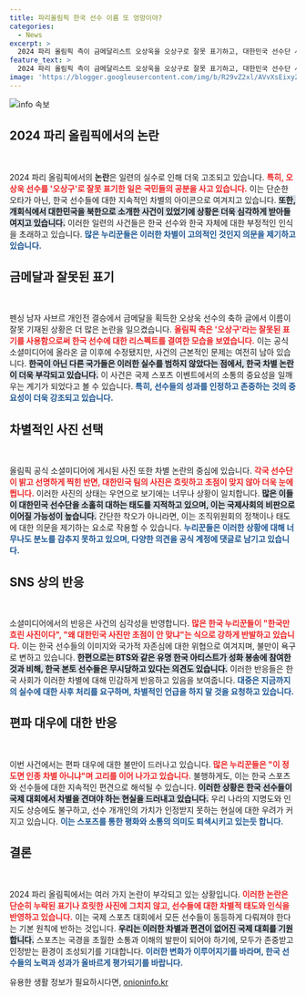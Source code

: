 ```yaml
---
title: 파리올림픽 한국 선수 이름 또 엉망이야?
categories:
  - News
excerpt: >
  2024 파리 올림픽 측이 금메달리스트 오상욱을 오상구로 잘못 표기하고, 대한민국 선수단 사진을 흐릿하게 올려 논란에 휩싸였다. 누리꾼들은 한국 차별이라며 강력한 반발을 보이고 있다.
feature_text: >
  2024 파리 올림픽 측이 금메달리스트 오상욱을 오상구로 잘못 표기하고, 대한민국 선수단 사진을 흐릿하게 올려 논란에 휩싸였다. 누리꾼들은 한국 차별이라며 강력한 반발을 보이고 있다.
image: 'https://blogger.googleusercontent.com/img/b/R29vZ2xl/AVvXsEixyZcFfHzMRdzZMjFBmAUKJYCLCGyLL1o632UiGVXcaFdKo_bkvkuCioo0uUKlGfBVcT3P84aROyZIXSBEx3Aw5nCQ3pTgDom1WDC4m8eifvWiAmWEEVb4x6G_l8C0QH225ldMjyaFvpxGEBGNO37VmDTDMHGhJPq73UglMfDca1-0aw/s1600/blogspot.png'
---
```


<p><img src="https://blogger.googleusercontent.com/img/b/R29vZ2xl/AVvXsEixyZcFfHzMRdzZMjFBmAUKJYCLCGyLL1o632UiGVXcaFdKo_bkvkuCioo0uUKlGfBVcT3P84aROyZIXSBEx3Aw5nCQ3pTgDom1WDC4m8eifvWiAmWEEVb4x6G_l8C0QH225ldMjyaFvpxGEBGNO37VmDTDMHGhJPq73UglMfDca1-0aw/s1600/blogspot.png" alt="info 속보" /></p>

<h2 data-ke-size="size26">2024 파리 올림픽에서의 논란</h2>

<p data-ke-size="size16">&nbsp;</p>

<p>2024 파리 올림픽에서의 <strong>논란</strong>은 일련의 실수로 인해 더욱 고조되고 있습니다. <b><span style="color: #ee2323;">특히, 오상욱 선수를 '오상구'로 잘못 표기한 일은 국민들의 공분을 사고 있습니다.</span></b> 이는 단순한 오타가 아닌, 한국 선수들에 대한 지속적인 차별의 아이콘으로 여겨지고 있습니다. <b><span style="background-color: #21538527;">또한, 개회식에서 대한민국을 북한으로 소개한 사건이 있었기에 상황은 더욱 심각하게 받아들여지고 있습니다.</span></b> 이러한 일련의 사건들은 한국 선수와 한국 자체에 대한 부정적인 인식을 초래하고 있습니다. <b><span style="color: #1a5490;">많은 누리꾼들은 이러한 차별이 고의적인 것인지 의문을 제기하고 있습니다.</span></b> </p>

<h2 data-ke-size="size26">금메달과 잘못된 표기</h2>

<p data-ke-size="size16">&nbsp;</p>

<p>펜싱 남자 사브르 개인전 결승에서 금메달을 획득한 오상욱 선수의 축하 글에서 이름이 잘못 기재된 상황은 더 많은 논란을 일으켰습니다. <b><span style="color: #ee2323;">올림픽 측은 '오상구'라는 잘못된 표기를 사용함으로써 한국 선수에 대한 리스펙트를 결여한 모습을 보였습니다.</span></b> 이는 공식 소셜미디어에 올라온 글 이후에 수정됐지만, 사건의 근본적인 문제는 여전히 남아 있습니다. <b><span style="background-color: #21538527;">한국이 아닌 다른 국가들은 이러한 실수를 범하지 않았다는 점에서, 한국 차별 논란이 더욱 부각되고 있습니다.</span></b> 이 사건은 국제 스포츠 이벤트에서의 소통의 중요성을 일깨우는 계기가 되었다고 볼 수 있습니다. <b><span style="color: #1a5490;">특히, 선수들의 성과를 인정하고 존중하는 것의 중요성이 더욱 강조되고 있습니다.</span></b> </p>

<h2 data-ke-size="size26">차별적인 사진 선택</h2>

<p data-ke-size="size16">&nbsp;</p>

<p>올림픽 공식 소셜미디어에 게시된 사진 또한 차별 논란의 중심에 있습니다. <b><span style="color: #ee2323;">각국 선수단이 밝고 선명하게 찍힌 반면, 대한민국 팀의 사진은 흐릿하고 초점이 맞지 않아 더욱 눈에 띕니다.</span></b> 이러한 사진의 상태는 우연으로 보기에는 너무나 상황이 일치합니다. <b><span style="background-color: #21538527;">많은 이들이 대한민국 선수단을 소홀히 대하는 태도를 지적하고 있으며, 이는 국제사회의 비판으로 이어질 가능성이 높습니다.</span></b> 간단한 착오가 아니라면, 이는 조직위원회의 정책이나 태도에 대한 의문을 제기하는 요소로 작용할 수 있습니다. <b><span style="color: #1a5490;">누리꾼들은 이러한 상황에 대해 너무나도 분노를 감추지 못하고 있으며, 다양한 의견을 공식 계정에 댓글로 남기고 있습니다.</span></b> </p>

<h2 data-ke-size="size26">SNS 상의 반응</h2>

<p data-ke-size="size16">&nbsp;</p>

<p>소셜미디어에서의 반응은 사건의 심각성을 반영합니다. <b><span style="color: #ee2323;">많은 한국 누리꾼들이 "한국만 흐린 사진이다", "왜 대한민국 사진만 초점이 안 맞냐"는 식으로 강하게 반발하고 있습니다.</span></b> 이는 한국 선수들의 이미지와 국가적 자존심에 대한 위협으로 여겨지며, 불만이 욕구로 변하고 있습니다. <b><span style="background-color: #21538527;">한편으로는 BTS와 같은 유명 한국 아티스트가 성화 봉송에 참여한 것과 비해, 한국 본토 선수들은 무시당하고 있다는 의견도 있습니다.</span></b> 이러한 반응들은 한국 사회가 이러한 차별에 대해 민감하게 반응하고 있음을 보여줍니다. <b><span style="color: #1a5490;">대중은 지금까지의 실수에 대한 사후 처리를 요구하며, 차별적인 언급을 하지 말 것을 요청하고 있습니다.</span></b> </p>

<h2 data-ke-size="size26">편파 대우에 대한 반응</h2>

<p data-ke-size="size16">&nbsp;</p>

<p>이번 사건에서는 편파 대우에 대한 불만이 드러나고 있습니다. <b><span style="color: #ee2323;">많은 누리꾼들은 "이 정도면 인종 차별 아니냐"며 고리를 이어 나가고 있습니다.</span></b> 불행하게도, 이는 한국 스포츠와 선수들에 대한 지속적인 편견으로 해석될 수 있습니다. <b><span style="background-color: #21538527;">이러한 상황은 한국 선수들이 국제 대회에서 차별을 견뎌야 하는 현실을 드러내고 있습니다.</span></b> 우리 나라의 지명도와 인지도 상승에도 불구하고, 선수 개개인의 가치가 인정받지 못하는 현실에 대한 우려가 커지고 있습니다. <b><span style="color: #1a5490;">이는 스포츠를 통한 평화와 소통의 의미도 퇴색시키고 있는듯 합니다.</span></b> </p>

<h2 data-ke-size="size26">결론</h2>

<p data-ke-size="size16">&nbsp;</p>

<p>2024 파리 올림픽에서는 여러 가지 논란이 부각되고 있는 상황입니다. <b><span style="color: #ee2323;">이러한 논란은 단순히 누락된 표기나 흐릿한 사진에 그치지 않고, 선수들에 대한 차별적 태도와 인식을 반영하고 있습니다.</span></b> 이는 국제 스포츠 대회에서 모든 선수들이 동등하게 다뤄져야 한다는 기본 원칙에 반하는 것입니다. <b><span style="background-color: #21538527;">우리는 이러한 차별과 편견이 없어진 국제 대회를 기원합니다.</span></b> 스포츠는 국경을 초월한 소통과 이해의 발판이 되어야 하기에, 모두가 존중받고 인정받는 환경이 조성되기를 기대합니다. <b><span style="color: #1a5490;">이러한 변화가 이루어지기를 바라며, 한국 선수들의 노력과 성과가 올바르게 평가되기를 바랍니다.</span></b> </p>
유용한 생활 정보가 필요하시다면, <a href="https://onioninfo.kr" rel="dofollow">onioninfo.kr</a>


